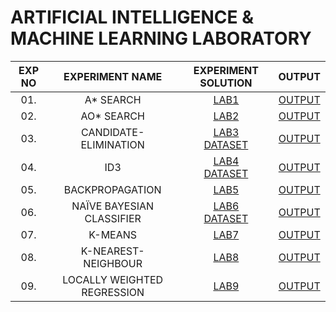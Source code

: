 # ARTIFICIAL INTELLIGENCE & MACHINE LEARNING LABORATORY

| EXP NO |       EXPERIMENT NAME       |       EXPERIMENT SOLUTION       |      OUTPUT       |
| :----: | :-------------------------: | :-----------------------------: | :---------------: |
|  01.   |         A\* SEARCH          |          [LAB1][lab1]           | [OUTPUT][output1] |
|  02.   |         AO\* SEARCH         |          [LAB2][lab2]           | [OUTPUT][output2] |
|  03.   |    CANDIDATE-ELIMINATION    | [LAB3][lab3]<br>[DATASET][csv1] | [OUTPUT][output3] |
|  04.   |             ID3             | [LAB4][lab4]<br>[DATASET][csv2] | [OUTPUT][output4] |
|  05.   |       BACKPROPAGATION       |          [LAB5][lab5]           | [OUTPUT][output5] |
|  06.   |  NAÏVE BAYESIAN CLASSIFIER  | [LAB6][lab6]<br>[DATASET][lab6] | [OUTPUT][output6] |
|  07.   |           K-MEANS           |          [LAB7][lab7]           | [OUTPUT][output7] |
|  08.   |     K-NEAREST-NEIGHBOUR     |          [LAB8][lab8]           | [OUTPUT][output8] |
|  09.   | LOCALLY WEIGHTED REGRESSION |          [LAB9][lab9]           | [OUTPUT][output9] |

</details>

[lab1]: https://github.com/Deep7k/AIML-Lab-Programs-VTU-18CSL76/blob/master/programs/AStar.py
[lab2]: https://github.com/Deep7k/AIML-Lab-Programs-VTU-18CSL76/blob/master/programs/AOStar.py
[lab3]: https://github.com/Deep7k/AIML-Lab-Programs-VTU-18CSL76/blob/master/programs/CandidateElimination.py
[lab4]: https://github.com/Deep7k/AIML-Lab-Programs-VTU-18CSL76/blob/master/programs/ID3.py
[lab5]: https://github.com/Deep7k/AIML-Lab-Programs-VTU-18CSL76/blob/master/programs/Backpropagation.py
[lab6]: https://github.com/Deep7k/AIML-Lab-Programs-VTU-18CSL76/blob/master/resources/comingSoon.png
[lab7]: https://github.com/Deep7k/AIML-Lab-Programs-VTU-18CSL76/blob/master/resources/comingSoon.png
[lab8]: https://github.com/Deep7k/AIML-Lab-Programs-VTU-18CSL76/blob/master/programs/KNN.py
[lab9]: https://github.com/Deep7k/AIML-Lab-Programs-VTU-18CSL76/blob/master/resources/comingSoon.png
[csv1]: https://github.com/Deep7k/AIML-Lab-Programs-VTU-18CSL76/blob/master/programs/CandidateElimination.csv
[csv2]: https://github.com/Deep7k/AIML-Lab-Programs-VTU-18CSL76/blob/master/programs/ID3.csv
[csv3]: https://github.com/Deep7k/AIML-Lab-Programs-VTU-18CSL76/blob/master/resources/comingSoon.png
[output1]: https://github.com/Deep7k/AIML-Lab-Programs-VTU-18CSL76/blob/master/output/AStar_output.txt
[output2]: https://github.com/Deep7k/AIML-Lab-Programs-VTU-18CSL76/blob/master/output/AOStar_output.txt
[output3]: https://github.com/Deep7k/AIML-Lab-Programs-VTU-18CSL76/blob/master/output/CandidateElimination_output.txt
[output4]: https://github.com/Deep7k/AIML-Lab-Programs-VTU-18CSL76/blob/master/output/ID3_output.txt
[output5]: https://github.com/Deep7k/AIML-Lab-Programs-VTU-18CSL76/blob/master/resources/comingSoon.png
[output6]: https://github.com/Deep7k/AIML-Lab-Programs-VTU-18CSL76/blob/master/resources/comingSoon.png
[output7]: https://github.com/Deep7k/AIML-Lab-Programs-VTU-18CSL76/blob/master/resources/comingSoon.png
[output8]: https://github.com/Deep7k/AIML-Lab-Programs-VTU-18CSL76/blob/master/output/KNN_output.txt
[output9]: https://github.com/Deep7k/AIML-Lab-Programs-VTU-18CSL76/blob/master/resources/comingSoon.png
